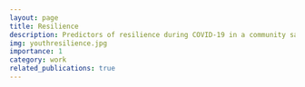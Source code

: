 ```yaml
---
layout: page
title: Resilience
description: Predictors of resilience during COVID-19 in a community sample of youth exposed to various levels of perinatal maternal adversity
img: youthresilience.jpg
importance: 1
category: work
related_publications: true
---
```

